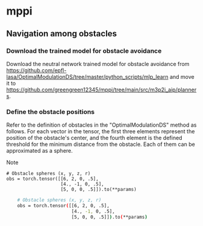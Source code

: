 # mppi

## Navigation among obstacles
### Download the trained model for obstacle avoidance
Download the neutral network trained model for obstacle avoidance from https://github.com/epfl-lasa/OptimalModulationDS/tree/master/python_scripts/mlp_learn and move it to https://github.com/greengreen12345/mppi/tree/main/src/m3p2i_aip/planners. 

### Define the obstacle positions
Refer to the definition of obstacles in the "OptimalModulationDS" method as follows. For each vector in the tensor, the first three elements represent the position of the obstacle's center, and the fourth element is the defined threshold for the minimum distance from the obstacle. Each of them can be approximated as a sphere.
>[!NOTE]
    # Obstacle spheres (x, y, z, r)
    obs = torch.tensor([[6, 2, 0, .5],
                        [4., -1, 0, .5],
                        [5, 0, 0, .5]]).to(**params)

      
````bash
    # Obstacle spheres (x, y, z, r)
    obs = torch.tensor([[6, 2, 0, .5],
                        [4., -1, 0, .5],
                        [5, 0, 0, .5]]).to(**params)
````
